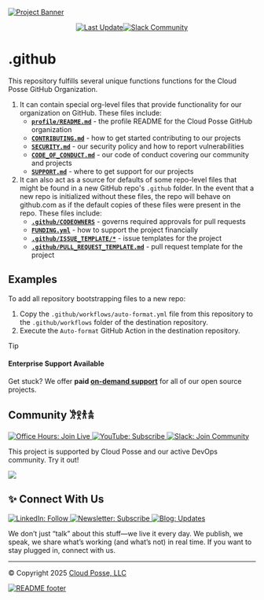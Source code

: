 

<!-- markdownlint-disable -->
<a href="https://cpco.io/homepage"><img src="https://cloudposse.com/api/github/banner/cloudposse/.github" alt="Project Banner"/></a><br/>


<p align="center"><a href="https://github.com/cloudposse/.github/commits/main/"><img src="https://img.shields.io/github/last-commit/cloudposse/.github/main?style=for-the-badge" alt="Last Update"/></a><a href="https://cloudposse.com/slack"><img src="https://slack.cloudposse.com/for-the-badge.svg" alt="Slack Community"/></a>

</p>

  # .github

<!-- markdownlint-restore -->



<!--




  ** DO NOT EDIT THIS FILE
  **
  ** This file was automatically generated by the `cloudposse/build-harness`.
  ** 1) Make all changes to `README.yaml`
  ** 2) Run `make init` (you only need to do this once)
  ** 3) Run`make readme` to rebuild this file.
  **
  ** (We maintain HUNDREDS of open source projects. This is how we maintain our sanity.)
  **





-->

This repository fulfills several unique functions functions for the Cloud Posse GitHub Organization.

1. It can contain special org-level files that provide functionality for our organization on GitHub. These files include:
    - **[`profile/README.md`](profile/README.md)** - the profile README for the Cloud Posse GitHub organization
    - **[`CONTRIBUTING.md`](CONTRIBUTING.md)** - how to get started contributing to our projects
    - **[`SECURITY.md`](SECURITY.md)** - our security policy and how to report vulnerabilities
    - **[`CODE_OF_CONDUCT.md`](CODE_OF_CONDUCT.md)** - our code of conduct covering our community and projects
    - **[`SUPPORT.md`](SUPPORT.md)** - where to get support for our projects
2. It can also act as a source for defaults of some repo-level files that might be found in a new GitHub repo's `.github` folder.
   In the event that a new repo is initialized without these files, the repo will behave on github.com as if the default copies of these files were present in the repo.
   These files include:
    - **[`.github/CODEOWNERS`](.github/CODEOWNERS)** - governs required approvals for pull requests
    - **[`FUNDING.yml`](FUNDING.yml)** - how to support the project financially
    - **[`.github/ISSUE_TEMPLATE/*`](.github/ISSUE_TEMPLATE/)** - issue templates for the project
    - **[`.github/PULL_REQUEST_TEMPLATE.md`](.github/PULL_REQUEST_TEMPLATE.md)** - pull request template for the project









## Examples

To add all repository bootstrapping files to a new repo:
  1. Copy the `.github/workflows/auto-format.yml` file from this repository to the `.github/workflows` folder of the destination repository.
  2. Execute the `Auto-format` GitHub Action in the destination repository.












> [!TIP]
> #### Enterprise Support Available
>
> Get stuck? We offer **paid [on-demand support](https://cpco.io/commercial-support?utm_source=github&utm_medium=readme&utm_campaign=cloudposse/.github&utm_content=commercial_support)** for all of our open source projects.


## Community 𐦂𖨆𐀪𖠋
<a href="https://cloudposse.com/office-hours">
  <img src="https://img.shields.io/badge/Office_Hours-Join_Live-0A66C2?style=for-the-badge&logoColor=white" alt="Office Hours: Join Live">
</a>
<a href="https://youtube.com/cloudposse">
  <img src="https://img.shields.io/badge/YouTube-Subscribe-D191BF?style=for-the-badge&logo=youtube&logoColor=white" alt="YouTube: Subscribe">
</a>
<a href="https://cloudposse.com/slack">
  <img src="https://img.shields.io/badge/Slack-Join_Community-4A154B?style=for-the-badge&logo=slack&logoColor=white" alt="Slack: Join Community">
</a>

This project is supported by Cloud Posse and our active DevOps community. Try it out!

<a href="https://github.com/cloudposse/.github/graphs/contributors">
  <img src="https://contrib.rocks/image?repo=cloudposse/.github&max=24" />
</a>

## ✨ Connect With Us
<a href="https://linkedin.com/in/cloudposse">
  <img src="https://img.shields.io/badge/LinkedIn-Follow-0A66C2?style=for-the-badge&logo=linkedin&logoColor=white" alt="LinkedIn: Follow">
</a>
<a href="https://cloudposse.com/newsletter">
  <img src="https://img.shields.io/badge/Newsletter-Subscribe-ECE295?style=for-the-badge&logoColor=222222" alt="Newsletter: Subscribe">
</a>
<a href="https://cloudposse.com/blog">
  <img src="https://img.shields.io/badge/Blog-Updates-55C1B4?style=for-the-badge&logoColor=white" alt="Blog: Updates">
</a>

We don’t just “talk” about this stuff—we live it every day. We publish, we speak, we share what’s working (and what’s not) in real time. If you want to stay plugged in, connect with us.

---
© Copyright 2025 [Cloud Posse, LLC](https://cpco.io/copyright)

<a href="https://cloudposse.com/readme/footer/link?utm_source=github&utm_medium=readme&utm_campaign=cloudposse/.github&utm_content=readme_footer_link"><img alt="README footer" src="https://cloudposse.com/readme/footer/img"/></a>

<img alt="Beacon" width="0" src="https://ga-beacon.cloudposse.com/UA-76589703-4/cloudposse/.github?pixel&cs=github&cm=readme&an=.github"/>
